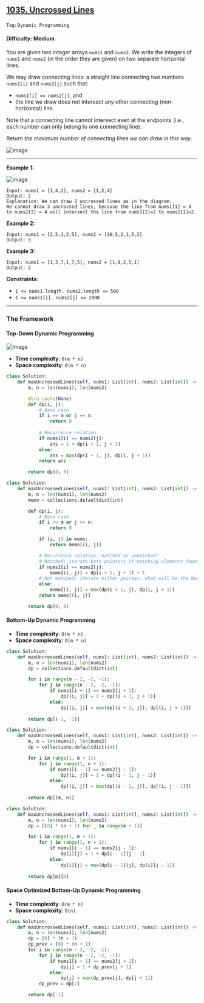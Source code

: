 ## [1035. Uncrossed Lines](https://leetcode.com/problems/uncrossed-lines)

```Tag```: ```Dynamic Programming```

#### Difficulty: Medium

You are given two integer arrays ```nums1``` and ```nums2```. We write the integers of ```nums1``` and ```nums2``` (in the order they are given) on two separate horizontal lines.

We may draw connecting lines: a straight line connecting two numbers ```nums1[i]``` and ```nums2[j]``` such that:

- ```nums1[i] == nums2[j]```, and
- the line we draw does not intersect any other connecting (non-horizontal) line.

Note that a connecting line cannot intersect even at the endpoints (i.e., each number can only belong to one connecting line).

Return _the maximum number of connecting lines we can draw in this way_.

![image](https://github.com/quananhle/Python/assets/35042430/0c9f9c42-a11d-4b8e-a611-7a0aaea07999)

---

__Example 1:__

![image](https://assets.leetcode.com/uploads/2019/04/26/142.png)
```
Input: nums1 = [1,4,2], nums2 = [1,2,4]
Output: 2
Explanation: We can draw 2 uncrossed lines as in the diagram.
We cannot draw 3 uncrossed lines, because the line from nums1[1] = 4 to nums2[2] = 4 will intersect the line from nums1[2]=2 to nums2[1]=2.
```

__Example 2:__
```
Input: nums1 = [2,5,1,2,5], nums2 = [10,5,2,1,5,2]
Output: 3
```

__Example 3:__
```
Input: nums1 = [1,3,7,1,7,5], nums2 = [1,9,2,5,1]
Output: 2
```

__Constraints:__

- ```1 <= nums1.length, nums2.length <= 500```
- ```1 <= nums1[i], nums2[j] <= 2000```

---

### The Framework

#### Top-Down Dynamic Programming

![image](https://leetcode.com/problems/uncrossed-lines/Figures/1035/1035-1.png)

- __Time complexity__: ```O(m * n)```
- __Space complexity__: ```O(m * n)```

```Python
class Solution:
    def maxUncrossedLines(self, nums1: List[int], nums2: List[int]) -> int:
        m, n = len(nums1), len(nums2)

        @lru_cache(None)
        def dp(i, j):
            # Base case
            if i == m or j == n:
                return 0
            
            # Recurrence relation
            if nums1[i] == nums2[j]:
                ans = 1 + dp(i + 1, j + 1)
            else:
                ans = max(dp(i + 1, j), dp(i, j + 1))
            return ans

        return dp(0, 0)
```

```Python
class Solution:
    def maxUncrossedLines(self, nums1: List[int], nums2: List[int]) -> int:
        m, n = len(nums1), len(nums2)
        memo = collections.defaultdict(int)

        def dp(i, j):
            # Base case
            if i >= m or j >= n:
                return 0

            if (i, j) in memo:
                return memo[(i, j)]

            # Recurrence relation: matched or unmatched?
            # Matched: iterate both pointers if matching elements found, and increment the count
            if nums1[i] == nums2[j]: 
                memo[(i, j)] = dp(i + 1, j + 1) + 1
            # Not matched: iterate either pointer, what will be the best outcome?
            else:
                memo[(i, j)] = max(dp(i + 1, j), dp(i, j + 1))
            return memo[(i, j)]

        return dp(0, 0)
```

#### Bottom-Up Dynamic Programming

- __Time complexity__: ```O(m * n)```
- __Space complexity__: ```O(m * n)```

```Python
class Solution:
    def maxUncrossedLines(self, nums1: List[int], nums2: List[int]) -> int:
        m, n = len(nums1), len(nums2)
        dp = collections.defaultdict(int)

        for i in range(m - 2, -2, -1):
            for j in range(n - 2, -2, -1):
                if nums1[i + 1] == nums2[j + 1]:
                    dp[(i, j)] = 1 + dp[(i + 1, j + 1)]
                else:
                    dp[(i, j)] = max(dp[(i + 1, j)], dp[(i, j + 1)])
        
        return dp[(-1, -1)]
```

```Python
class Solution:
    def maxUncrossedLines(self, nums1: List[int], nums2: List[int]) -> int:
        m, n = len(nums1), len(nums2)
        dp = collections.defaultdict(int)

        for i in range(1, m + 1):
            for j in range(1, n + 1):
                if nums1[i - 1] == nums2[j - 1]:
                    dp[(i, j)] = 1 + dp[(i - 1, j - 1)]
                else:
                    dp[(i, j)] = max(dp[(i - 1, j)], dp[(i, j - 1)])
        
        return dp[(m, n)]
```

```Python
class Solution:
    def maxUncrossedLines(self, nums1: List[int], nums2: List[int]) -> int:
        m, n = len(nums1), len(nums2)
        dp = [[0] * (n + 1) for _ in range(m + 1)]

        for i in range(1, m + 1):
            for j in range(1, n + 1):
                if nums1[i - 1] == nums2[j - 1]:
                    dp[i][j] = 1 + dp[i - 1][j - 1]
                else:
                    dp[i][j] = max(dp[i - 1][j], dp[i][j - 1])
        
        return dp[m][n]
```

#### Space Optimized Bottom-Up Dynamic Programming

- __Time complexity__: ```O(m * n)```
- __Space complexity__: ```O(n)```

```Python
class Solution:
    def maxUncrossedLines(self, nums1: List[int], nums2: List[int]) -> int:
        m, n = len(nums1), len(nums2)
        dp = [0] * (n + 1)
        dp_prev = [0] * (n + 1)
        for i in range(m - 2, -2, -1):
            for j in range(n - 2, -2, -1):
                if nums1[i + 1] == nums2[j + 1]:
                    dp[j] = 1 + dp_prev[j + 1]
                else:
                    dp[j] = max(dp_prev[j], dp[j + 1])
            dp_prev = dp[:]

        return dp[-1]
```
